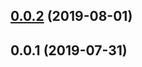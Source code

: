 <a name="0.0.2"></a>
## [0.0.2](https://github.com/tinper-bee/ac-datepicker/compare/v0.0.1...v0.0.2) (2019-08-01)



<a name="0.0.1"></a>
## 0.0.1 (2019-07-31)



